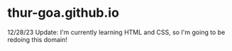 # thur-goa.github.io

12/28/23 Update: I'm currently learning HTML and CSS, so I'm going to be redoing this domain!

